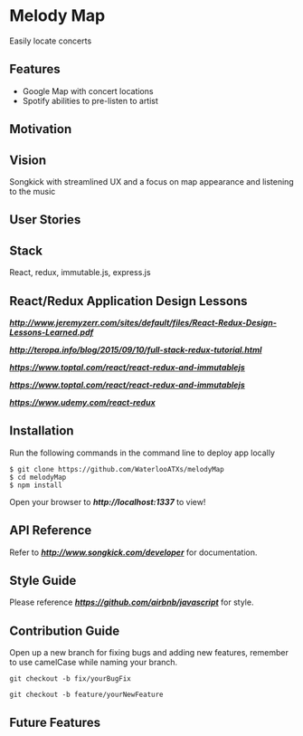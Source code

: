 # Melody Map
Easily locate concerts

## Features
- Google Map with concert locations
- Spotify abilities to pre-listen to artist

## Motivation


## Vision
Songkick with streamlined UX and a focus on map appearance and listening to the music


## User Stories


## Stack
React, redux, immutable.js, express.js

## React/Redux Application Design Lessons
***http://www.jeremyzerr.com/sites/default/files/React-Redux-Design-Lessons-Learned.pdf***

***http://teropa.info/blog/2015/09/10/full-stack-redux-tutorial.html***

***https://www.toptal.com/react/react-redux-and-immutablejs***

***https://www.toptal.com/react/react-redux-and-immutablejs***

***https://www.udemy.com/react-redux***


## Installation

Run the following commands in the command line to deploy app locally
```
$ git clone https://github.com/WaterlooATXs/melodyMap
$ cd melodyMap
$ npm install
```

Open your browser to ***http://localhost:1337*** to view!

## API Reference

Refer to ***http://www.songkick.com/developer*** for documentation.

## Style Guide

Please reference ***https://github.com/airbnb/javascript*** for style.

## Contribution Guide

Open up a new branch for fixing bugs and adding new features, remember to use camelCase while naming your branch.

```
git checkout -b fix/yourBugFix
```

```
git checkout -b feature/yourNewFeature
```

## Future Features
